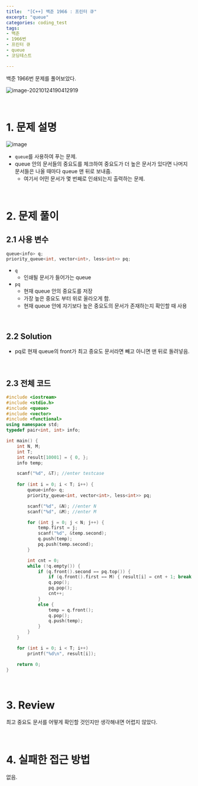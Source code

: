 ```yaml
---
title:  "[C++] 백준 1966 : 프린터 큐"
excerpt: "queue"
categories: coding_test
tags: 
- 백준
- 1966번
- 프린터 큐
- queue
- 코딩테스트

---
```


백준 1966번 문제를 풀어보았다.

![image-20210124190412919](C:\Users\user\AppData\Roaming\Typora\typora-user-images\image-20210124190412919.png)

<br>

# 1. 문제 설명

![image](https://user-images.githubusercontent.com/37764581/105626953-e2411500-5e76-11eb-9326-e8496aa82f0d.png)

+ `queue`를 사용하여 푸는 문제.
+ queue 안의 문서들의 중요도를 체크하여 중요도가 더 높은 문서가 있다면 나머지 문서들은 나올 때마다 queue 맨 뒤로 보내줌.
  + 여기서 어떤 문서가 몇 번째로 인쇄되는지 출력하는 문제.

<br>

# 2. 문제 풀이

## 2.1 사용 변수

```cpp
queue<info> q;
priority_queue<int, vector<int>, less<int>> pq;
```

+ `q`
  + 인쇄될 문서가 들어가는 queue
+ `pq`
  + 현재 queue 안의 중요도를 저장
  + 가장 높은 중요도 부터 위로 올라오게 함.
  + 현재 queue 안에 자기보다 높은 중요도의 문서가 존재하는지 확인할 때 사용

<br>

## 2.2 Solution

+ pq로 현재 queue의 front가 최고 중요도 문서라면 빼고 아니면 맨 뒤로 돌려넣음.



<br>

## 2.3 전체 코드

```cpp
#include <iostream>
#include <stdio.h>
#include <queue>
#include <vector>
#include <functional>
using namespace std;
typedef pair<int, int> info;

int main() {
	int N, M;
	int T;
	int result[10001] = { 0, };
	info temp;

	scanf("%d", &T); //enter testcase
	
	for (int i = 0; i < T; i++) {
		queue<info> q;
		priority_queue<int, vector<int>, less<int>> pq;

		scanf("%d", &N); //enter N
		scanf("%d", &M); //enter M

		for (int j = 0; j < N; j++) { 
			temp.first = j; 
			scanf("%d", &temp.second); 
			q.push(temp); 
			pq.push(temp.second); 
		}

		int cnt = 0;
		while (!q.empty()) {
			if (q.front().second == pq.top()) {
				if (q.front().first == M) { result[i] = cnt + 1; break; }
				q.pop();
				pq.pop();
				cnt++;
			}
			else {
				temp = q.front();
				q.pop();
				q.push(temp);
			}
		}
	}

	for (int i = 0; i < T; i++)
		printf("%d\n", result[i]);

	return 0;
}
```
<br>

# 3. Review

최고 중요도 문서를 어떻게 확인할 것인지만 생각해내면 어렵지 않았다.

<br>

# 4. 실패한 접근 방법

없음.

